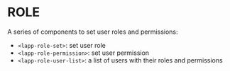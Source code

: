 # ROLE

A series of components to set user roles and permissions: 
- `<lapp-role-set>`: set user role
- `<lapp-role-permission>`: set user permission
- `<lapp-role-user-list>`: a list of users with their roles and permissions